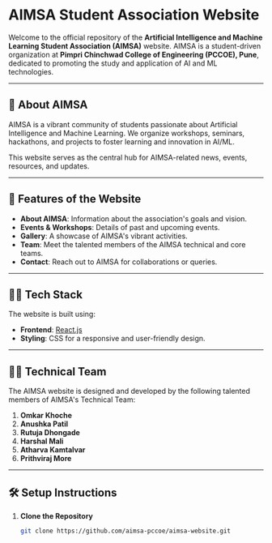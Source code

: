 # AIMSA Student Association Website

Welcome to the official repository of the **Artificial Intelligence and Machine Learning Student Association (AIMSA)** website. AIMSA is a student-driven organization at **Pimpri Chinchwad College of Engineering (PCCOE), Pune**, dedicated to promoting the study and application of AI and ML technologies.

---

## 🌟 About AIMSA
AIMSA is a vibrant community of students passionate about Artificial Intelligence and Machine Learning. We organize workshops, seminars, hackathons, and projects to foster learning and innovation in AI/ML.

This website serves as the central hub for AIMSA-related news, events, resources, and updates.

---

## 🚀 Features of the Website
- **About AIMSA**: Information about the association's goals and vision.
- **Events & Workshops**: Details of past and upcoming events.
- **Gallery**: A showcase of AIMSA's vibrant activities.
- **Team**: Meet the talented members of the AIMSA technical and core teams.
- **Contact**: Reach out to AIMSA for collaborations or queries.

---

## 👩‍💻 Tech Stack
The website is built using:
- **Frontend**: [React.js](https://reactjs.org/)  
- **Styling**: CSS for a responsive and user-friendly design.

---

## 👨‍💻 Technical Team
The AIMSA website is designed and developed by the following talented members of AIMSA's Technical Team:
1. **Omkar Khoche**
2. **Anushka Patil**
3. **Rutuja Dhongade**
4. **Harshal Mali**
5. **Atharva Kamtalvar**
6. **Prithviraj More**

---

## 🛠️ Setup Instructions

1. **Clone the Repository**  
   ```bash
   git clone https://github.com/aimsa-pccoe/aimsa-website.git

